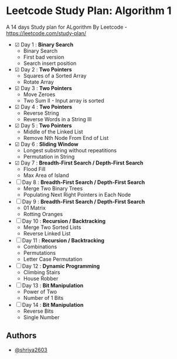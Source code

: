 # Leetcode Study Plan: Algorithm 1

A 14 days Study plan for ALgorithm By Leetcode - https://leetcode.com/study-plan/

- &#9745; Day 1 : **Binary Search**
  - Binary Search
  - First bad version
  - Search insert position
- &#9745; Day 2 : **Two Pointers**
  - Squares of a Sorted Array
  - Rotate Array
- &#9745; Day 3 : **Two Pointers**
  - Move Zeroes
  - Two Sum II - Input array is sorted
- &#9745; Day 4 : **Two Pointers**
  - Reverse String
  - Reverse Words in a String III
- &#9745; Day 5 : **Two Pointers**
  - Middle of the Linked List
  - Remove Nth Node From End of List
- &#9745; Day 6 : **Sliding Window**
  - Longest substring without repeatitions
  - Permutation in String
- &#9745; Day 7 : **Breadth-First Search / Depth-First Search**
  - Flood Fill
  - Max Area of Island
- &#9744; Day 8 : **Breadth-First Search / Depth-First Search**
  - Merge Two Binary Trees
  - Populating Next Right Pointers in Each Node
- &#9744; Day 9 : **Breadth-First Search / Depth-First Search**
  - 01 Matrix
  - Rotting Oranges
- &#9744; Day 10 : **Recursion / Backtracking**
  - Merge Two Sorted Lists
  - Reverse Linked List
- &#9744; Day 11 : **Recursion / Backtracking**
  - Combinations
  - Permutations
  - Letter Case Permutation
- &#9744; Day 12 : **Dynamic Programming**
  - Climbing Stairs
  - House Robber
- &#9744; Day 13 : **Bit Manipulation**
  - Power of Two
  - Number of 1 Bits
- &#9744; Day 14 : **Bit Manipulation**
  - Reverse Bits
  - Single Number

## Authors

- [@shriya2603](https://www.github.com/shriya2603)
